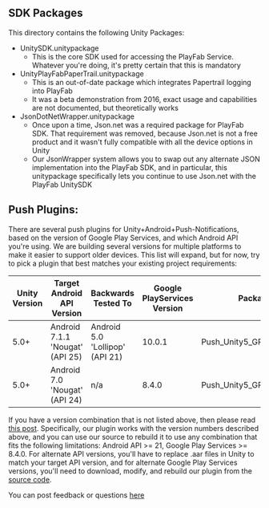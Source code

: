 ## SDK Packages

This directory contains the following Unity Packages:

* UnitySDK.unitypackage
  * This is the core SDK used for accessing the PlayFab Service.  Whatever you're doing, it's pretty certain that this is mandatory
* UnityPlayFabPaperTrail.unitypackage
  * This is an out-of-date package which integrates Papertrail logging into PlayFab
  * It was a beta demonstration from 2016, exact usage and capabilities are not documented, but theoretically works
* JsonDotNetWrapper.unitypackage
  * Once upon a time, Json.net was a required package for PlayFab SDK.  That requirement was removed, because Json.net is not a free product and it wasn't fully compatible with all the device options in Unity
  * Our JsonWrapper system allows you to swap out any alternate JSON implementation into the PlayFab SDK, and in particular, this unitypackage specifically lets you continue to use Json.net with the PlayFab UnitySDK

## Push Plugins:

There are several push plugins for Unity+Android+Push-Notifications, based on the version of Google Play Services, and which Android API you're using.  We are building several versions for multiple platforms to make it easier to support older devices.  This list will expand, but for now, try to pick a plugin that best matches your existing project requirements:

| Unity Version | Target Android API Version | Backwards Tested To | Google PlayServices Version | Package Filename |
| --- | --- | --- | --- | --- |
| 5.0+ | Android 7.1.1 'Nougat' (API 25) | Android 5.0 'Lollipop' (API 21) | 10.0.1 | Push_Unity5_GPS10.0.1.unitypackage |
| 5.0+ | Android 7.0 'Nougat' (API 24) | n/a | 8.4.0 | Push_Unity5_GPS8.4.0.unitypackage |

If you have a version combination that is not listed above, then please read [this post](https://community.playfab.com/answers/11374/view.html).  Specifically, our plugin works with the version numbers described above, and you can use our source to rebuild it to use any combination that fits the following limitations: Android API >= 21, Google Play Services >= 8.4.0.  For alternate API versions, you'll have to replace .aar files in Unity to match your target API version, and for alternate Google Play Services versions, you'll need to download, modify, and rebuild our plugin from the [source code](https://github.com/PlayFab/UnitySDK/tree/master/AndroidPluginSrc).

You can post feedback or questions [here](https://community.playfab.com/questions/10840/android-plugin-upgrade-discussion.html)
